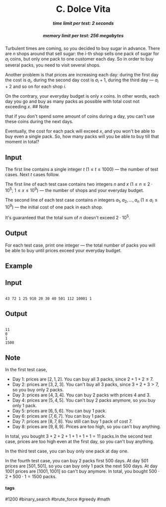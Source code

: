 <h1 style='text-align: center;'> C. Dolce Vita</h1>

<h5 style='text-align: center;'>time limit per test: 2 seconds</h5>
<h5 style='text-align: center;'>memory limit per test: 256 megabytes</h5>

Turbulent times are coming, so you decided to buy sugar in advance. There are $n$ shops around that sell sugar: the $i$-th shop sells one pack of sugar for $a_i$ coins, but only one pack to one customer each day. So in order to buy several packs, you need to visit several shops.

Another problem is that prices are increasing each day: during the first day the cost is $a_i$, during the second day cost is $a_i + 1$, during the third day — $a_i + 2$ and so on for each shop $i$.

On the contrary, your everyday budget is only $x$ coins. In other words, each day you go and buy as many packs as possible with total cost not exceeding $x$. ## Note

 that if you don't spend some amount of coins during a day, you can't use these coins during the next days.

Eventually, the cost for each pack will exceed $x$, and you won't be able to buy even a single pack. So, how many packs will you be able to buy till that moment in total?

## Input

The first line contains a single integer $t$ ($1 \le t \le 1000$) — the number of test cases. Next $t$ cases follow.

The first line of each test case contains two integers $n$ and $x$ ($1 \le n \le 2 \cdot 10^5$; $1 \le x \le 10^9$) — the number of shops and your everyday budget.

The second line of each test case contains $n$ integers $a_1, a_2, \dots, a_n$ ($1 \le a_i \le 10^9$) — the initial cost of one pack in each shop.

It's guaranteed that the total sum of $n$ doesn't exceed $2 \cdot 10^5$.

## Output

For each test case, print one integer — the total number of packs you will be able to buy until prices exceed your everyday budget.

## Example

## Input


```

43 72 1 25 910 20 30 40 501 112 10001 1
```
## Output


```

11
0
1
1500

```
## Note

In the first test case, 

* Day 1: prices are $[2, 1, 2]$. You can buy all $3$ packs, since $2 + 1 + 2 \le 7$.
* Day 2: prices are $[3, 2, 3]$. You can't buy all $3$ packs, since $3 + 2 + 3 > 7$, so you buy only $2$ packs.
* Day 3: prices are $[4, 3, 4]$. You can buy $2$ packs with prices $4$ and $3$.
* Day 4: prices are $[5, 4, 5]$. You can't buy $2$ packs anymore, so you buy only $1$ pack.
* Day 5: prices are $[6, 5, 6]$. You can buy $1$ pack.
* Day 6: prices are $[7, 6, 7]$. You can buy $1$ pack.
* Day 7: prices are $[8, 7, 8]$. You still can buy $1$ pack of cost $7$.
* Day 8: prices are $[9, 8, 9]$. Prices are too high, so you can't buy anything.

 In total, you bought $3 + 2 + 2 + 1 + 1 + 1 + 1 = 11$ packs.In the second test case, prices are too high even at the first day, so you can't buy anything.

In the third test case, you can buy only one pack at day one.

In the fourth test case, you can buy $2$ packs first $500$ days. At day $501$ prices are $[501, 501]$, so you can buy only $1$ pack the next $500$ days. At day $1001$ prices are $[1001, 1001]$ so can't buy anymore. In total, you bought $500 \cdot 2 + 500 \cdot 1 = 1500$ packs.



#### tags 

#1200 #binary_search #brute_force #greedy #math 